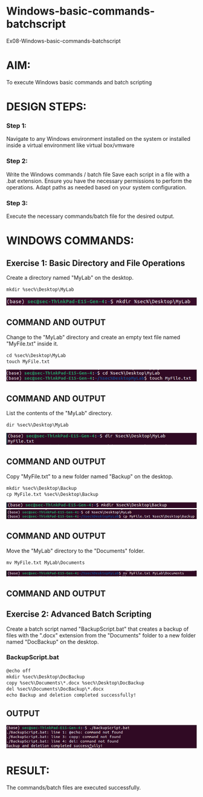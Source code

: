 # Windows-basic-commands-batchscript
Ex08-Windows-basic-commands-batchscript

# AIM:
To execute Windows basic commands and batch scripting

# DESIGN STEPS:

### Step 1:

Navigate to any Windows environment installed on the system or installed inside a virtual environment like virtual box/vmware 

### Step 2:

Write the Windows commands / batch file
Save each script in a file with a .bat extension.
Ensure you have the necessary permissions to perform the operations.
Adapt paths as needed based on your system configuration.
### Step 3:

Execute the necessary commands/batch file for the desired output. 




# WINDOWS COMMANDS:
## Exercise 1: Basic Directory and File Operations
Create a directory named "MyLab" on the desktop.
```
mkdir %sec%\Desktop\MyLab
```
![alt text](image.png)

## COMMAND AND OUTPUT

Change to the "MyLab" directory and create an empty text file named "MyFile.txt" inside it.
```
cd %sec%\Desktop\MyLab
touch MyFile.txt
```
![alt text](image-1.png)

## COMMAND AND OUTPUT

List the contents of the "MyLab" directory.
```
dir %sec%\Desktop\MyLab
```
![alt text](image-2.png)

## COMMAND AND OUTPUT

Copy "MyFile.txt" to a new folder named "Backup" on the desktop.
```
mkdir %sec%\Desktop\Backup
cp MyFile.txt %sec%\Desktop\Backup
```
![alt text](image-3.png)
![alt text](image-4.png)

## COMMAND AND OUTPUT

Move the "MyLab" directory to the "Documents" folder.
```
mv MyFile.txt MyLab\Documents
```
![alt text](image-5.png)

## COMMAND AND OUTPUT


## Exercise 2: Advanced Batch Scripting
Create a batch script named "BackupScript.bat" that creates a backup of files with the ".docx" extension from the "Documents" folder to a new folder named "DocBackup" on the desktop.

### BackupScript.bat
```
@echo off
mkdir %sec%\Desktop\DocBackup
copy %sec%\Documents\*.docx %sec%\Desktop\DocBackup
del %sec%\Documents\DocBackup\*.docx
echo Backup and deletion completed successfully!
```




## OUTPUT

![alt text](image-6.png)



# RESULT:
The commands/batch files are executed successfully.

